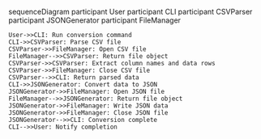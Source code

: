 sequenceDiagram
    participant User
    participant CLI
    participant CSVParser
    participant JSONGenerator
    participant FileManager

    User->>CLI: Run conversion command
    CLI->>CSVParser: Parse CSV file
    CSVParser->>FileManager: Open CSV file
    FileManager-->>CSVParser: Return file object
    CSVParser->>CSVParser: Extract column names and data rows
    CSVParser->>FileManager: Close CSV file
    CSVParser-->>CLI: Return parsed data
    CLI->>JSONGenerator: Convert data to JSON
    JSONGenerator->>FileManager: Open JSON file
    FileManager-->>JSONGenerator: Return file object
    JSONGenerator->>FileManager: Write JSON data
    JSONGenerator->>FileManager: Close JSON file
    JSONGenerator-->>CLI: Conversion complete
    CLI-->>User: Notify completion